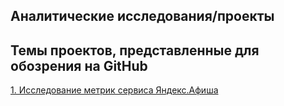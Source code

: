 ## Аналитические исследования/проекты

## Темы проектов, представленные для обозрения на GitHub

[1. Исследование метрик сервиса Яндекс.Афиша](https://github.com/BogData/Data_analytics/tree/main/analysis_service_metrics_y_afisha)
